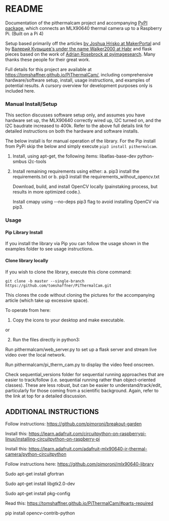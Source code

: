 # README #

Documentation of the pithermalcam project and accompanying [PyPI package](https://pypi.org/project/pithermalcam/), which connects an MLX90640 thermal camera up to a Raspberry Pi. (Built on a Pi 4)

Setup based primarily off the articles [by Joshua Hrisko at MakerPortal](https://makersportal.com/blog/2020/6/8/high-resolution-thermal-camera-with-raspberry-pi-and-mlx90640) and by [Валерий Курышев’s under the name Walker2000 at Habr](https://habr.com/en/post/441050/) and flask pieces based on the work of [Adrian Rosebrock at pyimagesearch](https://www.pyimagesearch.com/2019/09/02/opencv-stream-video-to-web-browser-html-page/). Many thanks these people for their great work.

Full details for this project are available at https://tomshaffner.github.io/PiThermalCam/, including comprehensive hardware/software setup, install, usage instructions, and examples of potential results. A cursory overview for development purposes only is included here.

### Manual Install/Setup ###

This section discusses software setup only, and assumes you have hardware set up, the MLX90640 correctly wired up, I2C turned on, and the I2C baudrate increased to 400k. Refer to the above full details link for detailed instructions on both the hardware and software installs.

The below install is for manual operation of the library. For the Pip install from PyPi skip the below and simply execute `pip3 install pithermalcam`.

1. Install, using apt-get, the following items:
libatlas-base-dev
python-smbus
i2c-tools

2. Install remaining requirements using either:
a. 
    pip3 install the requirements.txt
or
b. 
    pip3 install the requirements_without_opencv.txt

    Download, build, and install OpenCV locally (painstaking process, but results in more optimized code.).

    Install cmapy using --no-deps pip3 flag to avoid installing OpenCV via pip3.


### Usage ###

#### Pip Library Install ####

If you install the library via Pip you can follow the usage shown in the examples folder to see usage instructions.

#### Clone library locally ####
If you wish to clone the library, execute this clone command:

`git clone -b master --single-branch https://github.com/tomshaffner/PiThermalCam.git`

This clones the code without cloning the pictures for the accompanying article (which take up excessive space).

To operate from here:

1. Copy the icons to your desktop and make executable.

or

2. Run the files directly in python3:

Run pithermalcam/web_server.py to set up a flask server and stream live video over the local network.

Run pithermalcam/pi_therm_cam.py to display the video feed onscreen.

Check sequential_versions folder for sequential running approaches that are easier to track/follow (i.e. sequential running rather than object-oriented classes). These are less robust, but can be easier to understand/track/edit, particularly for those coming from a scientific background. Again, refer to the link at top for a detailed discussion.

## ADDITIONAL INSTRUCTIONS ##
Follow instructions: https://github.com/pimoroni/breakout-garden

Install this: https://learn.adafruit.com/circuitpython-on-raspberrypi-linux/installing-circuitpython-on-raspberry-pi

Install this: https://learn.adafruit.com/adafruit-mlx90640-ir-thermal-camera/python-circuitpython

Follow instructions here: https://github.com/pimoroni/mlx90640-library

Sudo apt-get install gfortran

Sudo apt-get install libgtk2.0-dev

Sudo apt-get install pkg-config

Read this: https://tomshaffner.github.io/PiThermalCam/#parts-required

pip install opencv-contrib-python

